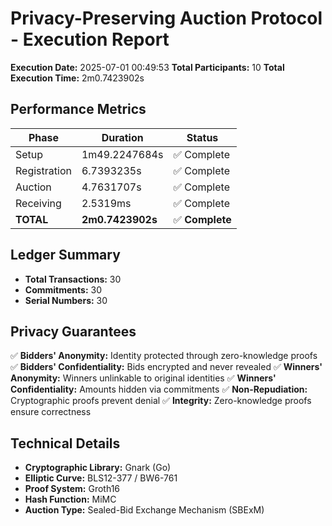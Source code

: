 # Privacy-Preserving Auction Protocol - Execution Report

**Execution Date:** 2025-07-01 00:49:53
**Total Participants:** 10
**Total Execution Time:** 2m0.7423902s

## Performance Metrics

| Phase | Duration | Status |
|-------|----------|--------|
| Setup | 1m49.2247684s | ✅ Complete |
| Registration | 6.7393235s | ✅ Complete |
| Auction | 4.7631707s | ✅ Complete |
| Receiving | 2.5319ms | ✅ Complete |
| **TOTAL** | **2m0.7423902s** | ✅ **Complete** |

## Ledger Summary

- **Total Transactions:** 30
- **Commitments:** 30
- **Serial Numbers:** 30

## Privacy Guarantees

✅ **Bidders' Anonymity:** Identity protected through zero-knowledge proofs
✅ **Bidders' Confidentiality:** Bids encrypted and never revealed
✅ **Winners' Anonymity:** Winners unlinkable to original identities
✅ **Winners' Confidentiality:** Amounts hidden via commitments
✅ **Non-Repudiation:** Cryptographic proofs prevent denial
✅ **Integrity:** Zero-knowledge proofs ensure correctness

## Technical Details

- **Cryptographic Library:** Gnark (Go)
- **Elliptic Curve:** BLS12-377 / BW6-761
- **Proof System:** Groth16
- **Hash Function:** MiMC
- **Auction Type:** Sealed-Bid Exchange Mechanism (SBExM)
